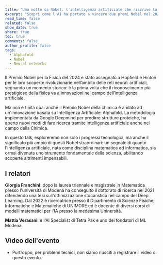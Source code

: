 ```yaml
---
title: "Una notte da Nobel: l'intelligenza artificiale che riscrive la scienza"
excerpt: "Scopri come l'AI ha portato a vincere due premi Nobel nel 2024!"
read_time: false
related: false
show_date: true
share: true
toc: true
comments: false
author_profile: false
tags:
  - Alphafold
  - Nobel
  - Neural networks
---
```


Il Premio Nobel per la Fisica del 2024 è stato assegnato a Hopfield e Hinton per le loro scoperte rivoluzionarie nell’ambito delle reti neurali artificiali, segnando un momento storico: è la prima volta che il riconoscimento più prestigioso della fisica va a innovazioni nel campo dell’intelligenza artificiale.

Ma non è finita qua: anche il Premio Nobel della chimica è andato ad un'innovazione basata su Intelligenza Artificiale: Alphafold. La metodologia implementata da Google Deepmind per predirre strutture proteiche, ha aperto nuovi modi di fare ricerca tramite intelligenza artificiale anche nel campo della Chimica.

In questo talk, esploreremo non solo i progressi tecnologici, ma anche il significato più ampio di questi Nobel straordinari: un segnale di quanto l'intelligenza artificiale, nata come disciplina matematica ed informatica, sia ormai divenuta uno strumento fondamentale della scienza, abilitando scoperte altrimenti impensabili.

## I relatori

**Giorgia Franchini**: dopo la laurea triennale e magistrale in Matematica presso l'università di Modena ha conseguito il dottorato di ricerca nel 2021 difendendo una tesi sull'ottimizzazione stocanstica nel campo del Deep Learning. Dal 2022 è ricercatrice presso il Dipartimento di Scienze Fisiche, Informatiche e Matematiche di UNIMORE ed è docente di diversi corsi di modelli matematici per l'IA presso la medesima Uninersità.

**Mattia Verasani**: è l'AI Specialist di Tetra Pak e uno dei fondatori di ML Modena.

## Video dell'evento

- Purtroppo, per problemi tecnici, non siamo riusciti a registrare il video di questo evento.
